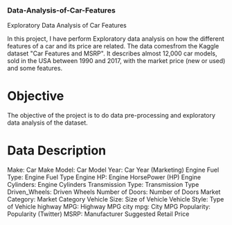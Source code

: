 ### Data-Analysis-of-Car-Features
Exploratory Data Analysis of Car Features

In this project, I have perform Exploratory data analysis on how the different features of a car and its price are related. The data comesfrom the Kaggle dataset "Car Features and MSRP". It describes almost 12,000 car models, sold in the USA between 1990 and 2017, with the market price (new or used) and some features.

# Objective
The objective of the project is to do data pre-processing and exploratory data analysis of the dataset.

# Data Description
Make: Car Make
Model: Car Model
Year: Car Year (Marketing)
Engine Fuel Type: Engine Fuel Type
Engine HP: Engine HorsePower (HP)
Engine Cylinders: Engine Cylinders
Transmission Type: Transmission Type
Driven_Wheels: Driven Wheels
Number of Doors: Number of Doors
Market Category: Market Category
Vehicle Size: Size of Vehicle
Vehicle Style: Type of Vehicle
highway MPG: Highway MPG
city mpg: City MPG
Popularity: Popularity (Twitter)
MSRP: Manufacturer Suggested Retail Price
